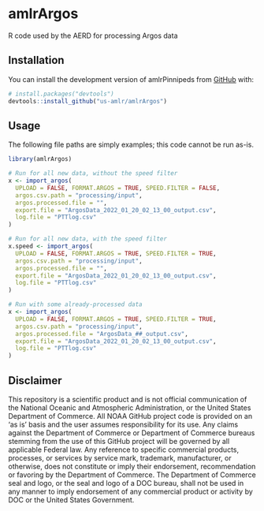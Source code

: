 # amlrArgos
R code used by the AERD for processing Argos data

## Installation

You can install the development version of amlrPinnipeds from [GitHub](https://github.com/) with:

``` r
# install.packages("devtools")
devtools::install_github("us-amlr/amlrArgos")
```

## Usage

The following file paths are simply examples; this code cannot be run as-is. 

``` r
library(amlrArgos)

# Run for all new data, without the speed filter
x <- import_argos(
  UPLOAD = FALSE, FORMAT.ARGOS = TRUE, SPEED.FILTER = FALSE, 
  argos.csv.path = "processing/input", 
  argos.processed.file = "", 
  export.file = "ArgosData_2022_01_20_02_13_00_output.csv", 
  log.file = "PTTlog.csv"
)

# Run for all new data, with the speed filter
x.speed <- import_argos(
  UPLOAD = FALSE, FORMAT.ARGOS = TRUE, SPEED.FILTER = TRUE, 
  argos.csv.path = "processing/input", 
  argos.processed.file = "", 
  export.file = "ArgosData_2022_01_20_02_13_00_output.csv", 
  log.file = "PTTlog.csv"
)

# Run with some already-processed data
x <- import_argos(
  UPLOAD = FALSE, FORMAT.ARGOS = TRUE, SPEED.FILTER = TRUE,
  argos.csv.path = "processing/input",
  argos.processed.file = "ArgosData_##_output.csv",
  export.file = "ArgosData_2022_01_20_02_13_00_output.csv",
  log.file = "PTTlog.csv"
)
```

## Disclaimer

This repository is a scientific product and is not official
communication of the National Oceanic and Atmospheric Administration, or
the United States Department of Commerce. All NOAA GitHub project code
is provided on an ‘as is’ basis and the user assumes responsibility for
its use. Any claims against the Department of Commerce or Department of
Commerce bureaus stemming from the use of this GitHub project will be
governed by all applicable Federal law. Any reference to specific
commercial products, processes, or services by service mark, trademark,
manufacturer, or otherwise, does not constitute or imply their
endorsement, recommendation or favoring by the Department of Commerce.
The Department of Commerce seal and logo, or the seal and logo of a DOC
bureau, shall not be used in any manner to imply endorsement of any
commercial product or activity by DOC or the United States Government.
